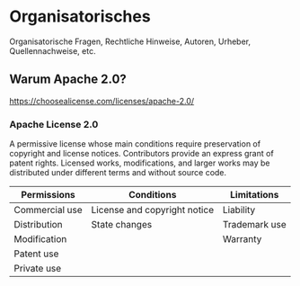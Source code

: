 # Organisatorisches
Organisatorische Fragen, Rechtliche Hinweise, Autoren, Urheber, Quellennachweise, etc.


## Warum Apache 2.0?
https://choosealicense.com/licenses/apache-2.0/

### Apache License 2.0
A permissive license whose main conditions require preservation of copyright and license notices. Contributors provide an express grant of patent rights. Licensed works, modifications, and larger works may be distributed under different terms and without source code.

|Permissions|Conditions|Limitations|
|--|--|--|
|Commercial use|License and copyright notice|Liability|
|Distribution|State changes|Trademark use|
|Modification| |Warranty|
|Patent use
|Private use
 
 
 
 
 
